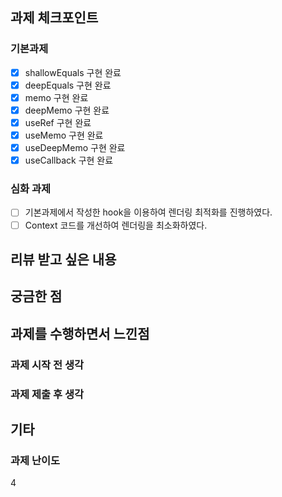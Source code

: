 ## 과제 체크포인트

### 기본과제

- [x] shallowEquals 구현 완료
- [x] deepEquals 구현 완료
- [x] memo 구현 완료
- [x] deepMemo 구현 완료
- [x] useRef 구현 완료
- [x] useMemo 구현 완료
- [x] useDeepMemo 구현 완료
- [x] useCallback 구현 완료

### 심화 과제

- [ ] 기본과제에서 작성한 hook을 이용하여 렌더링 최적화를 진행하였다.
- [ ] Context 코드를 개선하여 렌더링을 최소화하였다.

## 리뷰 받고 싶은 내용

## 궁금한 점

## 과제를 수행하면서 느낀점

### 과제 시작 전 생각

### 과제 제출 후 생각

## 기타

### 과제 난이도

4
